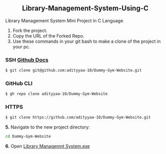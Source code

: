 <h2 align="center"> Library-Management-System-Using-C </h2>

<p>Library Management System Mini Project in C Language</p>

1. Fork the project.
2. Copy the URL of the Forked Repo.
3. Use these commands in your git bash to make a clone of the project in your pc.

### SSH  [Github Docs](https://docs.github.com/en/authentication/connecting-to-github-with-ssh)

```bash
$ git clone git@github.com:adityyaa-10/Dummy-Gym-Website.git
```


### GitHub CLI

```bash
$ gh repo clone adityyaa-10/Dummy-Gym-Website
```

### HTTPS

```bash
$ git clone https://github.com/adityyaa-10/Dummy-Gym-Website.git
```
<!-- 
**4.** Create a new working branch 

```bash 
$ git checkout -b [your_branch_name]
``` -->


**5.** Navigate to the new project directory:

```bash
cd Dummy-Gym-Website
```

**6.** Open <a href="library-management-system.exe">Library Managemnt System.exe</a>





